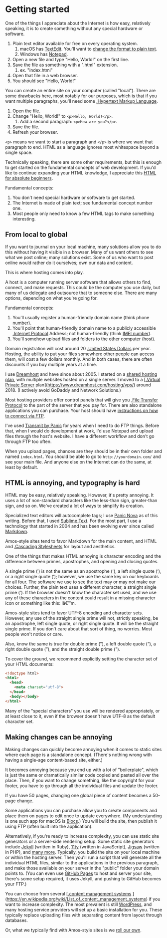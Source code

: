 # Getting started

One of the things I appreciate about the Internet is how easy, relatively speaking, it is to create something without any special hardware or software.

1. Plain text editor available for free on every operating system.
	1. macOS has [TextEdit](https://support.apple.com/guide/textedit/welcome/mac). You'll want to [change the format to plain text](https://support.apple.com/guide/textedit/change-textedit-settings-txted1063/1.17/mac/13.0).
	2. Windows has [Notepad](https://apps.microsoft.com/store/detail/windows-notepad/9MSMLRH6LZF3?hl=en-us&gl=us).
2. Open a new file and type "Hello, World!" on the first line.
3. Save the file as something with a ".html" extension.
	1. ex. "index.html"
4. Open that file in a web browser.
5. You should see "Hello, World!"

You can create an entire site on your computer (called "local"). There are some drawbacks here, most notably for our purposes, which is that if you want multiple paragraphs, you'll need some [.Hypertext Markup Language](HTML).

1. Open the file.
2. Change "Hello, World!" to `<p>Hello, World!</p>`.
	1. Add a second paragraph: `<p>How are you?</p>`.
3. Save the file.
4. Refresh your browser.

`<p>` means we want to start a paragraph and `</p>` is where we want that paragraph to end. HTML as a language ignores most whitespace beyond a single space.

Technically speaking, there are some other requirements, but this is enough to get started on the fundamental concepts of web development. If you'd like to continue expanding your HTML knowledge, I appreciate this [HTML for absolute beginners](https://html.com).

Fundamental concepts:

1. You don't need special hardware or software to get started.
2. The Internet is made of plain text; see fundamental concept number one.
3. Most people only need to know a few HTML tags to make something interesting.

## From local to global

If you want to journal on your local machine, many solutions allow you to do this without having it visible in a browser. Many of us want others to see what we post online; many solutions exist. Some of us who want to post online would rather do it ourselves; own our data and content.

This is where hosting comes into play.

A host is a computer running server software that allows others to find, connect, and make requests. This could be the computer you use daily, but many of us delegate and outsource that to someone else. There are many options, depending on what you're going for.

Fundamental concepts:

1. You'll usually register a human-friendly domain name (think phone number).
2. You'll point that human-friendly domain name to a publicly accessible [.Internet Protocol](IP) Address; not human-friendly (think [IMEI number](https://support.apple.com/en-us/HT204073)).
3. You'll somehow upload files and folders to the other computer (host).

Domain registration will cost around 20 [.United States Dollars](USD) per year. Hosting, the ability to put your files somewhere other people can access them, will cost a few dollars monthly. And in both cases, there are often discounts if you buy multiple years at a time.

I use [Dreamhost](https://www.dreamhost.com) and have since about 2005. I started on a [shared hosting plan](https://www.dreamhost.com/hosting/shared/), with multiple websites hosted on a single server. I moved to a [[.Virtual Private Server](VPS) plan](https://www.dreamhost.com/hosting/vps/) around 2018. (I actively avoid GoDaddy and Network Solutions.)

Most hosting providers offer control panels that will give you [.File Transfer Protocol](FTP) to the part of the server that you pay for. There are also standalone applications you can purchase. Your host should have [instructions on how to connect via FTP](https://help.dreamhost.com/hc/en-us/articles/360020552911-Logging-into-your-DreamPress-site-via-FTP).

I've used [Transmit by Panic](https://panic.com/transmit/) for years when I need to do FTP things. Before that, when I would do development at work, I'd use Notepad and upload files through the host's website. I have a different workflow and don't go through FTP too often.

When you upload pages, chances are they should be in their own folder and named `index.html`. You should be able to go to `http://yourdomain.com/` and see your main file. And anyone else on the Internet can do the same, at least by default.

## HTML is annoying, and typography is hard

HTML may be easy, relatively speaking. However, it's pretty annoying. It uses a lot of non-standard characters like the less-than sign, greater-than sign, and so on. We've created a lot of ways to simplify its creation.

Specialized text editors will autocomplete tags; I use [Panic Nova](https://nova.app) as of this writing. Before that, I used [Sublime Text](https://www.sublimetext.com). For the most part, I use a technology that started in 2004 and has been evolving ever since called [Markdown](https://daringfireball.net/projects/markdown/).

Amos-style sites tend to favor Markdown for the main content, and HTML and [.Cascading Stylesheets](CSS) for layout and aesthetics.

One of the things that makes HTML annoying is character encoding and the difference between primes, apostrophes, and opening and closing quotes.

A single prime (′) is not the same as an apostrophe (՚), a left single quote (‘), or a right single quote (’); however, we use the same key on our keyboards for all four. The software we use to see the text may or may not make our choices. Further, the plain text uses a different character, a straight single prime (\'). If the browser doesn't know the character set used, and we use any of these characters in the content could result in a missing character icon or something like this: Iâ€™m.

Amos-style sites tend to favor UTF-8 encoding and character sets. However, any use of the straight single prime will not, strictly speaking, be an apostrophe, left single quote, or right single quote. It will be the straight single prime. If you don't care about that sort of thing, no worries. Most people won't notice or care.

Also, know the same is true for double prime (″), a left double quote (“), a right double quote (”), and the straight double prime (\").

To cover the ground, we recommend explicitly setting the character set of your HTML documents:

```html
<!doctype html>
<html>
  <head>
    <meta charset="utf-8">
  </head>
  <body></body>
</html>
```

Many of the "special characters" you use will be rendered appropriately, or at least close to it, even if the browser doesn't have UTF-8 as the default character set.

## Making changes can be annoying

Making changes can quickly become annoying when it comes to static sites where each page is a standalone concept. (There's nothing wrong with having a single-age content-based site, either.)

It becomes annoying because you end up with a lot of "boilerplate", which is just the same or dramatically similar code copied and pasted all over the place. Then, if you want to change something, like the copyright for your footer, you have to go through all the individual files and update the footer.

If you have 50 pages, changing one global piece of content becomes a 50-page change.

Some applications you can purchase allow you to create components and place them on pages to edit once to update everywhere. (My understanding is one such app for macOS is [Blocs](https://blocsapp.com).) You will build the site, then publish it using FTP (often built into the application).

Alternatively, if you're ready to increase complexity, you can use static site generators or a server-side rendering setup. Some static site generators include [Jekyll](https://jekyllrb.com) (written in Ruby), [11ty](https://www.11ty.dev) (written in JavaScript), [Jigsaw](https://jigsaw.tighten.com) (written in PHP), and [many more](https://jamstack.org/generators/). Typically, you build the site on your local machine or within the hosting server. Then you'll run a script that will generate all the individual HTML files, similar to the applications in the previous paragraph, and make those available on your server in the "public" folder your domain points to. (You can even use [GitHub Pages](https://pages.github.com) to host and server your site, there's some setup required, it uses Jekyll, and pushing to GitHub becomes your FTP.)

You can choose from several [[.content management systems](CMSs) ](https://en.wikipedia.org/wiki/List_of_content_management_systems) if you want to increase complexity. The most prevalent is still [WordPress](https://wordpress.org), and many hosting service providers will set up a basic installation for you. These typically replace uploading files with separating content from layout through databases.

Or, what we typically find with Amos-style sites is we [roll our own](./roll-your-own/).
